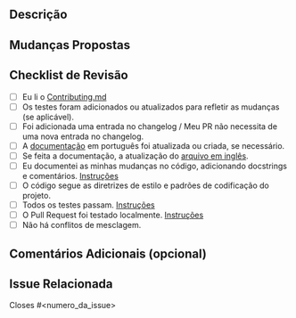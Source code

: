 ## Descrição
<!--- Descreva de forma sucinta e clara qual é o propósito deste Pull Request. Explique o que ele faz ou resolve.-->

## Mudanças Propostas
<!--- Liste as principais alterações ou melhorias que estão sendo propostas neste Pull Request.

- Exemplo 1: Descrição da primeira alteração.
- Exemplo 2: Descrição da segunda alteração.
- ...-->

## Checklist de Revisão
<!--- Marque as caixas que se aplicam. Você pode deixar caixas desmarcadas se elas não se aplicarem.-->

- [ ] Eu li o [Contributing.md](https://github.com/brazilian-utils/brutils-python/blob/main/CONTRIBUTING.md)
- [ ] Os testes foram adicionados ou atualizados para refletir as mudanças (se aplicável).
- [ ] Foi adicionada uma entrada no changelog / Meu PR não necessita de uma nova entrada no changelog.
- [ ] A [documentação](https://github.com/brazilian-utils/brutils-python/blob/main/README.md) em português foi atualizada ou criada, se necessário.
- [ ] Se feita a documentação, a atualização do [arquivo em inglês](https://github.com/brazilian-utils/brutils-python/blob/main/README_EN.md). <!---Permitido uso de Google Tradutor/ChatGPT. -->
- [ ] Eu documentei as minhas mudanças no código, adicionando docstrings e comentários. [Instruções](https://github.com/brazilian-utils/brutils-python/blob/main/CONTRIBUTING.md#8-fa%C3%A7a-as-suas-altera%C3%A7%C3%B5es)
- [ ] O código segue as diretrizes de estilo e padrões de codificação do projeto.
- [ ] Todos os testes passam. [Instruções](https://github.com/brazilian-utils/brutils-python/blob/main/CONTRIBUTING.md#testes)
- [ ] O Pull Request foi testado localmente. [Instruções](https://github.com/brazilian-utils/brutils-python/blob/main/CONTRIBUTING.md#7-execute-o-brutils-localmente)
- [ ] Não há conflitos de mesclagem.

## Comentários Adicionais (opcional)
<!--- Adicione qualquer informação adicional ou contexto que você acha importante para os revisores entenderem suas mudanças.-->

## Issue Relacionada
<!---Todos os PRs devem ter uma issue relacionada. Dessa forma, podemos garantir que ninguém perca tempo trabalhando em algo que não precisa ser feito. -->

Closes #<numero_da_issue>
